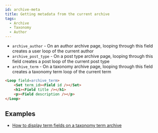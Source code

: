 ```yaml
---
id: archive-meta
title: Getting metadata from the current archive
tags:
  - Archive
  - Taxonomy
  - Author
---
```

- `archive_author` - On an author archive page, looping through this field creates a user loop of the current author
- `archive_post_type` - On a post type archive page, looping through this field creates a post loop of the current post type  
- `archive_term` - On a taxonomy archive page, looping through this field creates a taxonomy term loop of the current term

```html
<Loop field=archive_term>
	<Set term_id><Field id /></Set>
	<h1><Field title /></h1>
	<p><Field description /></p>
</Loop>
```

## Examples

- [How to display term fields on a taxonomy term archive](/how-to/term-fields-on-archive)